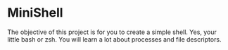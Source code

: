 # MiniShell
The objective of this project is for you to create a simple shell. Yes, your little bash or zsh. You will learn a lot about processes and file descriptors.
